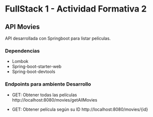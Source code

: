 # FullStack 1 - Actividad Formativa 2

## API Movies

API desarrollada con Springboot para listar películas.

### Dependencias

* Lombok
* Spring-boot-starter-web
* Spring-boot-devtools

### Endpoints para ambiente Desarrollo

* GET: Obtener todas las películas
  http://localhost:8080/movies/getAllMovies

* GET: Obtener película según su ID
  http://localhost:8080/movies/{id}
